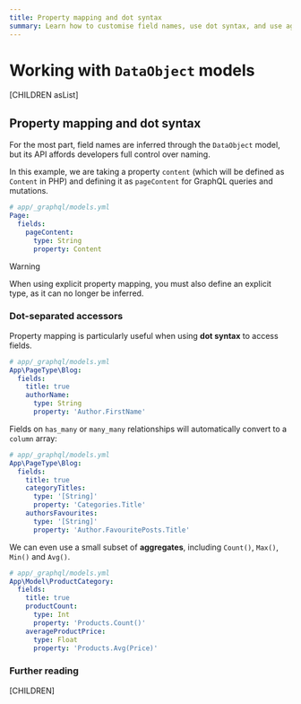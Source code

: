 ```yaml
---
title: Property mapping and dot syntax
summary: Learn how to customise field names, use dot syntax, and use aggregate functions
---
```


# Working with `DataObject` models

[CHILDREN asList]

## Property mapping and dot syntax

For the most part, field names are inferred through the `DataObject` model, but its API affords developers full
control over naming.

In this example, we are taking a property `content` (which will be defined as `Content` in PHP) and defining it
as `pageContent` for GraphQL queries and mutations.

```yml
# app/_graphql/models.yml
Page:
  fields:
    pageContent:
      type: String
      property: Content
```

> [!WARNING]
> When using explicit property mapping, you must also define an explicit type, as it can
> no longer be inferred.

### Dot-separated accessors

Property mapping is particularly useful when using **dot syntax** to access fields.

```yml
# app/_graphql/models.yml
App\PageType\Blog:
  fields:
    title: true
    authorName:
      type: String
      property: 'Author.FirstName'
```

Fields on `has_many` or `many_many` relationships will automatically convert to a `column` array:

```yml
# app/_graphql/models.yml
App\PageType\Blog:
  fields:
    title: true
    categoryTitles:
      type: '[String]'
      property: 'Categories.Title'
    authorsFavourites:
      type: '[String]'
      property: 'Author.FavouritePosts.Title'
```

We can even use a small subset of **aggregates**, including `Count()`, `Max()`, `Min()` and `Avg()`.

```yml
# app/_graphql/models.yml
App\Model\ProductCategory:
  fields:
    title: true
    productCount:
      type: Int
      property: 'Products.Count()'
    averageProductPrice:
      type: Float
      property: 'Products.Avg(Price)'
```

### Further reading

[CHILDREN]

